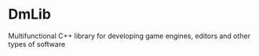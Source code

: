 # DmLib
Multifunctional C++ library for developing game engines, editors and other types of software
